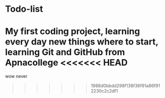# Todo-list
My first coding project, learning every day new things 
where to start, learning Git and GitHub from Apnacollege
<<<<<<< HEAD
=======
wow
never
>>>>>>> 1988d0bbdd298f138f36f91a86f912230c2c2df1
